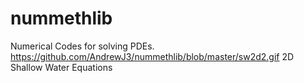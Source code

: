 # nummethlib
Numerical Codes for solving PDEs.
https://github.com/AndrewJ3/nummethlib/blob/master/sw2d2.gif
2D Shallow Water Equations
